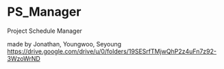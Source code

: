# PS_Manager
Project Schedule Manager

made by Jonathan, Youngwoo, Seyoung
https://drive.google.com/drive/u/0/folders/19SESrfTMjwQhP2z4uFn7z92-3WzoWrND
